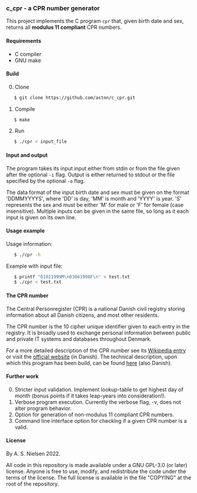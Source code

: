 ### c_cpr - a CPR number generator

This project implements the C program ```cpr``` that, given birth date and sex,
returns all **modulus 11 compliant** CPR numbers.

#### Requirements

- C compiler
- GNU make

#### Build

0. Clone

```bash
   $ git clone https://github.com/astnn/c_cpr.git
```

1. Compile
```bash
   $ make
```

2. Run
```bash
   $ ./cpr < input_file
```

#### Input and output
The program takes its input input either from stdin or from the file given after
the optional ```-i``` flag. Output is either returned to stdout or the file specified
by the optional ```-o``` flag.

The data format of the input birth date and sex must be given on the format
'DDMMYYYYS', where 'DD' is day, 'MM' is month and 'YYYY' is year. 'S' represents
the sex and must be either 'M' for male or 'F' for female (case insensitive).
Multiple inputs can be given in the same file, so long as it each input is given
on its own line.

#### Usage example
Usage information:
```bash
   $ ./cpr -h
```

Example with input file:
```bash
   $ printf "01021999M\n03041998F\n" > test.txt
   $ ./cpr < test.txt
```

#### The CPR number
The Central Personregister (CPR) is a national Danish civil registry storing
information about all Danish citizens, and most other residents.

The CPR number is the 10 cipher unique identifier given to each entry in the
registry. It is broadly used to exchange personal information between public and
private IT systems and databases throughout Denmark.

For a more detailed description of the CPR number see its [Wikipedia entry][1]
or visit the [official website][2] (in Danish).
The technical description, upon which this program has been build, can be found
[here][3] (also Danish).


[1]: https://en.wikipedia.org/wiki/Personal_identification_number_(Denmark)
[2]: https://cpr.dk/
[3]: https://cpr.dk/cpr-systemet/opbygning-af-cpr-nummeret/

#### Further work
0. Stricter input validation. Implement lookup-table to get highest day of month
(bonus points if it takes leap-years into consideration!).
1. Verbose program execution. Currently the verbose flag, -v, does not alter
program behavior.
2. Option for generation of non-modulus 11 compliant CPR numbers.
3. Command line interface option for checking if a given CPR number is a valid.

#### License

By A. S. Nielsen 2022.

All code in this repository is made available under a GNU GPL-3.0 (or later)
license. Anyone is free to use, modify, and redistribute the code under the 
terms of the license. The full license is available in the file "COPYING" at the
root of the repository.
